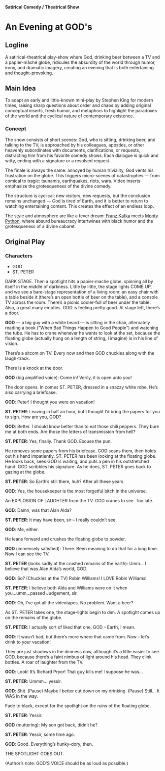 #### Satirical Comedy / Theatrical Show

# An Evening at GOD's

## Logline

A satirical-theatrical play-show where God, drinking beer between a TV and a papier-mâché globe, ridicules the absurdity of the world through humor, irony, and dramatic imagery, creating an evening that is both entertaining and thought-provoking.

## Main Idea

To adapt an early and little-known mini-play by Stephen King for modern times, raising sharp questions about order and chaos by adding original conceptual inserts, fresh humor, and metaphors to highlight the paradoxes of the world and the cyclical nature of contemporary existence.

### Concept

The show consists of short scenes: God, who is sitting, drinking beer, and talking to the TV, is approached by his colleagues, apostles, or other heavenly subordinates with documents, clarifications, or requests, distracting him from his favorite comedy shows. Each dialogue is quick and witty, ending with a signature or a resolved request.

The finale is always the same: annoyed by human triviality, God vents his frustration on the globe. This triggers micro-scenes of catastrophes — from comical to tragic: tsunamis, earthquakes, riots, wars. Video inserts emphasize the grotesqueness of the divine comedy.

The structure is cyclical: new visitors, new requests, but the conclusion remains unchanged — God is tired of Earth, and it is better to return to watching entertaining content. This creates the effect of an endless loop.

The style and atmosphere are like a fever dream: [Franz Kafka](https://en.wikipedia.org/wiki/Franz_Kafka) meets [Monty Python](https://www.imdb.com/title/tt0063929/), where absurd bureaucracy intertwines with black humor and the grotesqueness of a divine cabaret.

## Original Play

### Characters

- GOD
- ST. PETER

DARK STAGE. Then a spotlight hits a papier-mache globe, spinning all by itself in the middle of darkness. Little by little, the stage lights COME UP, and we see a bare-stage representation of a living room: an easy chair with a table beside it (there’s an open bottle of beer on the table), and a console TV across the room. There’s a picnic cooler-full of beer under the table. Also, a great many empties. GOD is feeling pretty good. At stage left, there’s a door.

**GOD** — a big guy with a white beard — is sitting in the chair, alternately reading a book ("When Bad Things Happen to Good People") and watching the tube. He has to crane whenever he wants to look at the set, because the floating globe (actually hung on a length of string, I imagine) is in his line of vision.

There’s a sitcom on TV. Every now and then GOD chuckles along with the laugh-track.

There is a knock at the door.

**GOD** (big amplified voice): Come in! Verily, it is open unto you!

The door opens. In comes ST. PETER, dressed in a snazzy white robe. He’s also carrying a briefcase.

**GOD**: Peter! I thought you were on vacation!

**ST. PETER**: Leaving in half an hour, but I thought I’d bring the papers for you to sign. How are you, GOD?

**GOD**: Better. I should know better than to eat those chili peppers. They burn me at both ends. Are those the letters of transmission from hell?

**ST. PETER**: Yes, finally. Thank GOD. Excuse the pun.

He removes some papers from his briefcase. GOD scans them, then holds out his hand impatiently. ST. PETER has been looking at the floating globe. He looks back, sees GOD is waiting, and puts a pen in his outstretched hand. GOD scribbles his signature. As he does, ST. PETER goes back to gazing at the globe.

**ST. PETER**: So Earth’s still there, huh? After all these years.

**GOD**: Yes, the housekeeper is the most forgetful bitch in the universe.

An EXPLOSION OF LAUGHTER from the TV. GOD cranes to see. Too late.

**GOD**: Damn, was that Alan Alda?

**ST. PETER**: It may have been, sir – I really couldn’t see.

**GOD**: Me, either.

He leans forward and crushes the floating globe to powder.

**GOD** (immensely satisfied): There. Been meaning to do that for a long time. Now I can see the TV.

**ST. PETER** (looks sadly at the crushed remains of the earth): Umm... I believe that was Alan Alda’s world, GOD.

**GOD**: So? (Chuckles at the TV) Robin Williams! I LOVE Robin Williams!

**ST. PETER**: I believe both Alda and Williams were on it when you...umm...passed Judgement, sir.

**GOD**: Oh, I’ve got all the videotapes. No problem. Want a beer?

As ST. PETER takes one, the stage-lights begin to dim. A spotlight comes up on the remains of the globe.

**ST. PETER**: I actually sort of liked that one, GOD – Earth, I mean.

**GOD**: It wasn’t bad, but there’s more where that came from. Now – let’s drink to your vacation!

They are just shadows in the dimness now, although it’s a little easier to see GOD, because there’s a faint nimbus of light around his head. They clink bottles. A roar of laughter from the TV.

**GOD**: Look! It’s Richard Pryor! That guy kills me! I suppose he was...

**ST. PETER**: Ummm... yessir.

**GOD**: Shit. (Pause) Maybe I better cut down on my drinking. (Pause) Still... It WAS in the way.

Fade to black, except for the spotlight on the ruins of the floating globe.

**ST. PETER**: Yessir.

**GOD** (muttering): My son got back, didn’t he?

**ST. PETER**: Yessir, some time ago.

**GOD**: Good. Everything’s hunky-dory, then.

THE SPOTLIGHT GOES OUT.

(Author’s note: GOD’S VOICE should be as loud as possible.)